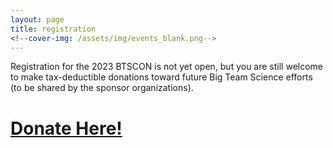 ```yaml
---
layout: page
title: registration
<!--cover-img: /assets/img/events_blank.png-->
---
```


<!--
# [Register Here!](https://opencollective.com/psysciacc/events/test-event-23392c94/contribute/registration-2022-big-team-science-conference-40278)

To register, please click the **Register** link above. To ensure inclusivity, **registration fees are optional** for attendees! You can pay what you want, but the suggested registration fee is $20. All proceeds will be used to develop and improve upon future big team science projects. Registration will be limited to 1,000 attendees.
-->

Registration for the 2023 BTSCON is not yet open, but you are still welcome to make tax-deductible donations toward future Big Team Science efforts (to be shared by the sponsor organizations). 

# [Donate Here!](https://opencollective.com/psysciacc/events/test-event-23392c94/contribute/registration-2022-big-team-science-conference-40278)